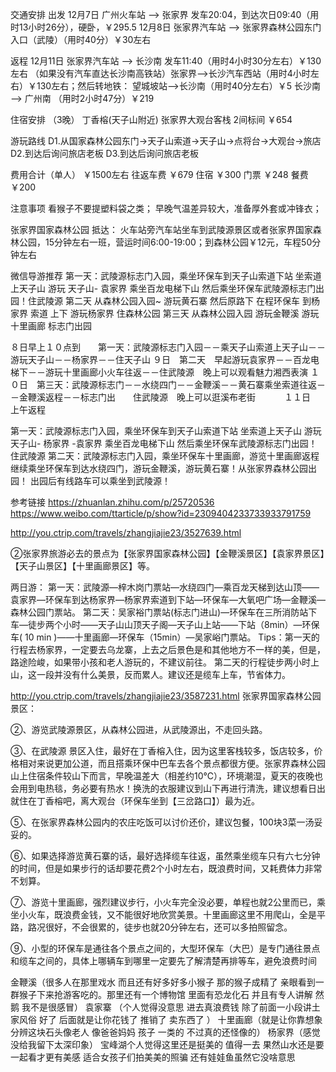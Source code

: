 交通安排
出发
12月7日 广州火车站 --> 张家界 发车20:04，到达次日09:40（用时13小时26分），硬卧，￥295.5
12月8日 张家界汽车站 --> 张家界森林公园东门入口（武陵）（用时40分）￥30左右

返程
12月11日 张家界汽车站 --> 长沙南 发车11:40（用时4小时30分左右）￥130左右
（如果没有汽车直达长沙南高铁站）张家界-->长沙汽车西站（用时4小时左右）￥130左右；然后转地铁： 望城坡站-->长沙南（用时40分左右）￥5
长沙南 --> 广州南 （用时2小时47分）￥219

住宿安排 （3晚）
丁香榕(天子山附近) 张家界大观台客栈 2间标间 ￥654

游玩路线
D1.从国家森林公园东门→天子山索道→天子山→点将台→大观台→旅店
D2.到达后询问旅店老板
D3.到达后询问旅店老板

费用合计（单人） ￥1500左右
往返车费 ￥679
住宿 ￥300
门票 ￥248
餐费 ￥200

注意事项
看猴子不要提塑料袋之类；
早晚气温差异较大，准备厚外套或冲锋衣；


张家界国家森林公园
抵达：
火车站旁汽车站坐车到武陵源景区或者张家界国家森林公园，15分钟左右一班，营运时间6:00-19:00；到森林公园￥12元，车程50分钟左右


微信导游推荐
第一天：武陵源标志门入园，乘坐环保车到天子山索道下站 坐索道上天子山 游玩 天子山- 袁家界  乘坐百龙电梯下山 然后乘坐环保车武陵源标志门出园！住武陵源
第二天 从森林公园入园~ 游玩黄石寨  然后原路下   在程环保车 到杨家界 索道 上下  游玩杨家界  住森林公园 
第三天 从森林公园入园 游玩金鞭溪  游玩十里画廊   标志门出园

８日早上１０点到　　第一天：武陵源标志门入园－－乘天子山索道上天子山－－游玩天子山－－杨家界－－住天子山
９日　第二天　早起游玩袁家界－－百龙电梯下－－游玩十里画廊小火车往返－－住武陵源　晚上可以观看魅力湘西表演
１０日　第三天：武陵源标志门－－水绕四门－－金鞭溪－－黄石寨乘坐索道往返－－金鞭溪返程－－标志门出　　住武陵源　晚上可以逛溪布老街　　　
１１日　上午返程

第一天：武陵源标志门入园，乘坐环保车到天子山索道下站 坐索道上天子山 游玩 天子山- 杨家界 -袁家界  乘坐百龙电梯下山 然后乘坐环保车武陵源标志门出园！住武陵源
第二天：武陵源标志门入园，乘坐环保车十里画廊，游览十里画廊返程继续乘坐环保车到达水绕四门，游玩金鞭溪，游玩黄石寨！从张家界森林公园出园！ 出园后有线路车可以乘坐到武陵源！

参考链接
https://zhuanlan.zhihu.com/p/25720536
https://www.weibo.com/ttarticle/p/show?id=2309404233733933791759

http://you.ctrip.com/travels/zhangjiajie23/3527639.html

②张家界旅游必去的景点为【张家界国家森林公园】【金鞭溪景区】【袁家界景区】【天子山景区】【十里画廊景区】等。



两日游：
第一天：武陵源—梓木岗门票站—水绕四门—乘百龙天梯到达山顶——袁家界—环保车到达杨家界—杨家界索道到下站—环保车—大氧吧广场—金鞭溪—森林公园门票站。
第二天：吴家裕门票站(标志门进山)—环保车在三所消防站下车—徒步两个小时——天子山山顶天子阁—天子山上站——下站（8min）—环保车( 10 min )——十里画廊—环保车（15min）—吴家峪门票站。
Tips：第一天的行程去杨家界，一定要去乌龙寨，上去之后景色是和其他地方不一样的美，但是，路途险峻，如果带小孩和老人游玩的，不建议前往。
第二天的行程徒步两小时上山，这一段并没有什么美景，反而累人。建议还是缆车上车，节省体力。


http://you.ctrip.com/travels/zhangjiajie23/3587231.html
张家界国家森林公园景区：

②、游览武陵源景区，从森林公园进，从武陵源出，不走回头路。

③、在武陵源 景区入住，最好在丁香榕入住，因为这里客栈较多，饭店较多，价格相对来说更加公道，而且搭乘环保中巴车去各个景点都很方便。张家界森林公园山上住宿条件较山下而言，早晚温差大（相差约10℃），环境潮湿，夏天的夜晚也会用到电热毯，务必要有热水！换洗的衣服建议到山下再进行清洗，建议想看日出就住在丁香榕吧，离大观台（环保车坐到【三岔路口】）最为近。

⑤、在张家界森林公园内的农庄吃饭可以讨价还价，建议包餐，100块3菜一汤妥妥的。

⑥、如果选择游览黄石寨的话，最好选择缆车往返，虽然乘坐缆车只有六七分钟的时间，但是如果步行的话却要花费2个小时左右，既浪费时间，又耗费体力非常不划算。

⑦、游览十里画廊，强烈建议步行，小火车完全没必要，单程也就2公里而已，乘坐小火车，既浪费金钱，又不能很好地欣赏美景。十里画廊这里不用爬山，全是平路，路况很好，不会很累的，徒步也就20分钟左右，还可以多拍照留念。

⑨、小型的环保车是通往各个景点之间的，大型环保车（大巴）是专门通往景点和缆车之间的，具体上哪辆车到哪里一定要先了解清楚再排等车，避免浪费时间

金鞭溪（很多人在那里戏水 而且还有好多好多小猴子  那的猴子成精了  亲眼看到一群猴子下来抢游客吃的。那里还有一个博物馆  里面有恐龙化石  并且有专人讲解   然鹅   我不是很感冒）
袁家寨 （个人觉得没意思 进去真浪费钱   除了前面一小段讲土家风俗   好了   后面就是让你花钱了   推销了  卖东西了 ）
十里画廊（就是让你靠想象分辨这块石头像老人  像爸爸妈妈  孩子   一类的   不过真的还怪像的）
杨家界（感觉没给我留下太深印象）
宝峰湖个人觉得这里还是挺美的 值得一去  果然山水还是要一起看才更有美感   适合女孩子们拍美美的照骗  还有娃娃鱼虽然它没啥意思